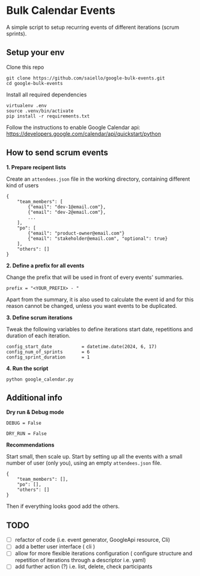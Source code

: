 
# Bulk Calendar Events 

A simple script to setup recurring events of different iterations (scrum sprints). 


## Setup your env

Clone this repo

```
git clone https://github.com/saiello/google-bulk-events.git
cd google-bulk-events
```

Install all required dependencies

```
virtualenv .env 
source .venv/bin/activate 
pip install -r requirements.txt
```

Follow the instructions to enable Google Calendar api: https://developers.google.com/calendar/api/quickstart/python


## How to send scrum events

**1. Prepare recipent lists**

Create an `attendees.json` file in the working directory, containing different kind of users

``` 
{
    "team_members": [
        {"email": "dev-1@email.com"}, 
        {"email": "dev-2@email.com"}, 
        ...
    ], 
    "po": [
        {"email": "product-owner@email.com"}
        {"email": "stakeholder@email.com", "optional": true}
    ], 
    "others": []
}
```

**2. Define a prefix for all events**


Change the prefix that will be used in front of every events' summaries.

```
prefix = "<YOUR_PREFIX> - "
``` 

Apart from the summary, it is also used to calculate the event id and 
for this reason cannot be changed, unless you want events to be duplicated.


**3. Define scrum iterations**

Tweak the following variables to define iterations start date, repetitions and duration of each iteration.

```
config_start_date           = datetime.date(2024, 6, 17)
config_num_of_sprints       = 6
config_sprint_duration      = 1
```

**4. Run the script**

``` 
python google_calendar.py
``` 

## Additional info

**Dry run & Debug mode**

```
DEBUG = False

DRY_RUN = False
```

**Recommendations**

Start small, then scale up. 
Start by setting up all the events with a small number of user (only you), using an empty `attendees.json` file. 

```
{
    "team_members": [], 
    "po": [], 
    "others": []
}
```

Then if everything looks good add the others.


## TODO 

- [ ] refactor of code (i.e. event generator, GoogleApi resource, Cli)
- [ ] add a better user interface ( cli )
- [ ] allow for more flexible iterations configuration ( configure structure and repetition of iterations through a descriptor i.e. yaml)
- [ ] add further action (?) i.e. list, delete, check participants